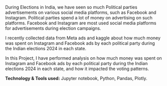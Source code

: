 During Elections in India, we have seen so much Political parties advertisements on various social media platforms, such as Facebook and Instagram.
Political parties spend a lot of money on advertising on such platforms.
Facebook and Instagram are most used social media platforms for advertisements during election campaigns.

I recently collected data from Meta ads and kaggle about how much money was spent on Instagram and Facebook ads by each political party during the Indian elections 2024 in each state.

In this Project, I have performed analysis on how much money was spent on Instagram and Facebook ads by each political party during the Indian elections 2024 in each state, and how it impacted the voting patterns. 

**Technology & Tools used:** Jupyter notebook, Python, Pandas, Plotly.